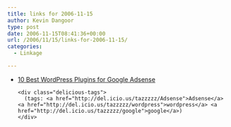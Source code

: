```yaml
---
title: links for 2006-11-15
author: Kevin Dangoor
type: post
date: 2006-11-15T08:41:36+00:00
url: /2006/11/15/links-for-2006-11-15/
categories:
  - Linkage

---
```

<ul class="delicious">
  <li>
    <div class="delicious-link">
      <a href="http://www.quickonlinetips.com/archives/2006/11/10-best-wordpress-plugins-for-google-adsense/">10 Best WordPress Plugins for Google Adsense</a>
    </div>
    
    <div class="delicious-tags">
      (tags: <a href="http://del.icio.us/tazzzzz/Adsense">Adsense</a> <a href="http://del.icio.us/tazzzzz/wordpress">wordpress</a> <a href="http://del.icio.us/tazzzzz/google">google</a>)
    </div>
  </li>
</ul>